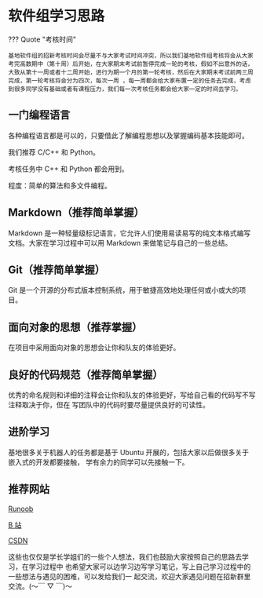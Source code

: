 # 软件组学习思路

??? Quote "考核时间"

    基地软件组的招新考核时间会尽量不与大家考试时间冲突，所以我们基地软件组考核将会从大家考完高数期中（第十周）后开始，在大家期末考试前暂停完成一轮的考核，假如不出意外的话，大致从第十一周或者十二周开始，进行为期一个月的第一轮考核，然后在大家期末考试前两三周完成，第一轮考核将会分为四次，每次一周 ，每一周都会给大家布置一定的任务去完成，考虑到很多同学没有基础或者有课程压力，我们每一次考核任务都会给大家一定的时间去学习。

## 一门编程语言

各种编程语言都是可以的，只要借此了解编程思想以及掌握编码基本技能即可。

我们推荐 C/C++ 和 Python。

考核任务中 C++ 和 Python 都会用到。

程度：简单的算法和多文件编程。

## Markdown（推荐简单掌握）

Markdown 是一种轻量级标记语言，它允许人们使用易读易写的纯文本格式编写文档。大家在学习过程中可以用 Markdown 来做笔记与自己的一些总结。

## Git（推荐简单掌握）

Git 是一个开源的分布式版本控制系统，用于敏捷高效地处理任何或小或大的项目。

## 面向对象的思想（推荐掌握）

在项目中采用面向对象的思想会让你和队友的体验更好。

## 良好的代码规范（推荐简单掌握）

优秀的命名规则和详细的注释会让你和队友的体验更好，写给自己看的代码写不写注释取决于你，但在
写团队中的代码时要尽量提供良好的可读性。

## 进阶学习

基地很多关于机器人的任务都是基于 Ubuntu 开展的，包括大家以后做很多关于嵌入式的开发都要接触，
学有余力的同学可以先接触一下。

## 推荐网站

[Runoob](https://www.runoob.com/)

[B 站](https://www.bilibili.com/)

[CSDN](https://blog.csdn.net/)

这些也仅仅是学长学姐们的一些个人想法，我们也鼓励大家按照自己的思路去学习，在学习过程中
也希望大家可以边学习边写学习笔记，写上自己学习过程中的一些想法与遇见的困难，可以发给我们一
起交流，欢迎大家遇见问题在招新群里交流。(〜￣ ▽ ￣)〜
